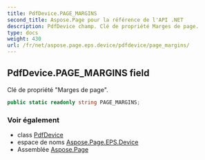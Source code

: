 ```yaml
---
title: PdfDevice.PAGE_MARGINS
second_title: Aspose.Page pour la référence de l'API .NET
description: PdfDevice champ. Clé de propriété Marges de page.
type: docs
weight: 430
url: /fr/net/aspose.page.eps.device/pdfdevice/page_margins/
---
```

## PdfDevice.PAGE_MARGINS field

Clé de propriété "Marges de page".

```csharp
public static readonly string PAGE_MARGINS;
```

### Voir également

* class [PdfDevice](../)
* espace de noms [Aspose.Page.EPS.Device](../../pdfdevice/)
* Assemblée [Aspose.Page](../../../)


